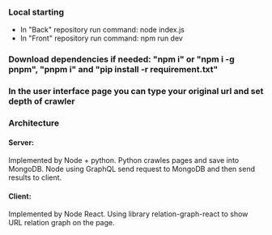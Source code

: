 ### Local starting
- In "Back" repository run command: node index.js
- In "Front" repository run command: npm run dev
### Download dependencies if needed: "npm i" or "npm i -g pnpm", "pnpm i" and "pip install -r requirement.txt"

### In the user interface page you can type your original url and set depth of crawler

### Architecture 
#### Server:
Implemented by Node + python. Python crawles pages and save into MongoDB. Node using GraphQL send request to MongoDB and then send results to client.
#### Client:
Implemented by Node React. Using library relation-graph-react to show URL relation graph on the page.
